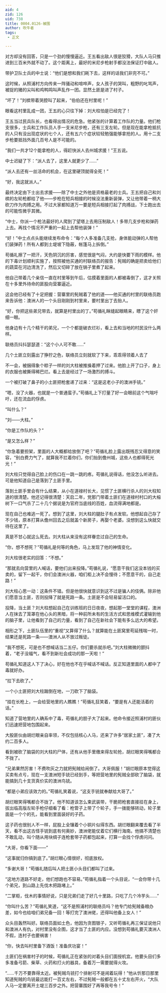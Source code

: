 ```yaml
---
aid: 4
zid: 126
uid: 738
title: 0004.0126-被围
author: 吹牛者
tags: 
 - 正文

---
```




  对方却没有回答，只是一个劲的慢慢逼近。王五看出敌人很是狡猾，大队人马只推进到三百米外就不动了。这个距离上，最好的米尼步枪射手都没法保证打中敌人。

  带护卫队士兵的中士说：“他们是想和我们耗下去，这样的话我们非完不可。”

  这时候，从照浦村方向传来一阵骚动和喧哗声，女人孩子的哭叫，粗野的叱骂声，被捉的猪的尖叫和鸡鸭鸣叫声乱作一团。显然土匪是进了村子。

  “坏了！”刘槟带着哭腔叫了起来，“伯伯还在村里呢！”

  眼看这村里乱成一团，王五的心只往下掉：刘大柱怕是已经完了！

  王五当过民兵队长，也看得出情况的危急。他紧张的计算着工作队的力量。他们枪支很多，士兵和工作队员人手一支米尼步枪，还有三支左轮。但是现在能拿枪抵抗的人只有没出现症状的七个人，还有五六个症状较轻勉强能够拿抢的人。用十二支步枪要抵挡外面几百号人是不可能的。

  “我们一共才12个能拿枪的人，得赶快派人去州城求援！”王五说。

  中士迟疑了下：“派人去了，这里人就更少了……”

  “派人去还有一丝活命的机会，在这里硬顶就得全死！”

  “好，我这就派人。”

  最终决定由下士出去求援——除了中士之外他是资格最老的士兵。王五把自己和刘槟的左轮枪都给了他——步枪在短兵相接的时候没法重新装弹，又让他带着一柄大砍刀作为肉搏之用。不过大家都知道万一要是短兵相接打起了肉搏战，下士跑出去的可能性微乎其微。

  “中士，你派一个枪法最好的人爬到了望塔上去用压制敌人！多带几支步枪和弹药上去。再找个情况不严重的一起上去帮他装弹！”

  “好！”中士点点头能继续发布命令：“每个人多准备几支抢，身体能动弹的人帮他们装弹药！所有人都到土堤坡下隐蔽，帐篷马上拆倒。”

  苟循礼擦了一把汗，天色阴沉的厉害，感觉很是气闷，大约是快要下雨的模样。他的下毒计划顺利实施了，按照被他买通的村联络员的报告：髡贼的确是把卖给他们的蔬菜在河边清洗了，然后又切碎了放在锅子里煮了起来。

  他自己带着几个亲信一直在村里等到午后，估摸着里面的人都被毒倒了，这才关照在十多里外待命的匪股向营寨逼近。

  这会他已经有了十足把握：营寨里的髡贼着了他的道——他买通的村里的联络员跑来告诉他：澳洲人的一个头目刚刚到村里来，要村里出丁去抬人。

  “好，你把这些弟兄带去，就算是村里出的丁。”苟循礼眯缝起眼睛来，瞟了这个奸细一眼。

  他身边有十几个精干的弟兄，一个个都是破衣烂衫，看上去和当地的村民没什么两样。

  联络员抖抖瑟瑟道：“这个小人可不敢……”

  几个土匪立刻露出了狰狞之色，联络员立刻就软了下来，乖乖得领着人去了

  不一会，被捆得象个粽子一样的刘大柱被推搡着押了过来。他脸上开了口子，身上的衣服也被撕得稀巴烂。看上去是经过了一场激烈的搏斗。

  一个被打破了鼻子的小土匪把枪套递了过来：“这是这老小子的澳洲手铳。”

  “嗯，没了火器，也就是一个普通蛮子。”苟循礼上下打量了好一会眼前这个气喘吁吁，还在流血的俘虏。

  “叫什么？”

  “刘——大柱。”

  “你是工作队的头？”

  “是又怎么样？”

  “你急着要担架，里面的人大概都给放倒了吧？”苟循礼脸上露出既残忍又得意的笑容，“别白费力气了，就算我不拦着你们，你们抬到儋州城，这些人也都得死光光！”

  刘大柱只觉得自己脸上的伤口在一跳一跳的疼。苟循礼说得话，他没怎么听进去。可是他知道自己是落到了土匪手里。

  落到土匪手里会有什么结果，从小在道禄村长大，见惯了土匪横行杀人的刘大柱知道的很清楚。他还记得很清楚：天启二年，党那门带着土匪们在道禄村村口的大榕树下一口气杀了二十几个据说是为官府当底线的百姓，血流得满地都是。

  现在自己也难逃一死了。想到了这里，刘大柱的腿肚子有点发软。他想起自己存了不少钱，原本打算从儋州回去之后就盖个新房子，再娶个老婆。没想到这么快就交待在这里了。

  真是不甘心就这么死去。刘大柱从来没有这样眷恋过自己的生命。

  “你，想不想死？”苟循礼是何等的角色，马上发现了他的神情变化。

  刘大柱很老实的回答：“不想。”

  “那就去向营里的人喊话，要他们出来投降。”苟循礼说，“愿意干我们这没本钱的买卖的，留下一起干，你们会澳洲火器，咱们柜上决不会慢待；不愿意干的，自己走路！”

  刘大柱心思一动：这条件不错。但是他很快就意识到这不过是骗人的伎俩。除非他们愿意当土匪，否则投降了就是死路一条。土匪是不会轻易留活口的。

  投降，当土匪？刘大柱想起自己在训练班的日日夜夜，想起那一堂堂的课程，澳洲人在抹去了笼罩在他心头的黑暗，将一种前所未有的生活方式和思维模式灌输到他的脑子里，让他看到了自己的力量，看到了自己在新社会下能有多么远大的希望。

  相形之下，土匪队伍里的“重视”又算得了什么？就算能在土匪窝里苟延残喘一时，结果还是死路一条——澳洲人从不放过叛徒。

  “我不想死，可是也不想喊话当二五仔。你们要杀就杀吧。”刘大柱微微的颤抖着，“老子没福气，看不到新社会成功的那一天啦！”

  苟循礼知道这人下了决心，好在他也不在乎喊话不喊话。反正知道里面的人都中了毒就好办。

  “拉下去砍了。”

  一个小土匪把刘大柱踹倒在地，一刀砍下了脑袋。

  “挂在长枪上，一会给营地里的人瞧瞧！”苟循礼狂笑着，“要是有人还能活着的话。”

  知道了营地里的人确系中了毒，苟循礼的胆子大了起来。他命令接近照浦村的匪伙们迅速把营地包围起来。

  大股匪伙由胡烂眼亲自率领，不仅包括核心人马，还来了许多“居家土匪”，凑了大约二百多人。

  看到被砍了脑袋的刘大柱的尸体，还有从他手里缴来得左轮抢，胡烂眼笑得嘴都合不拢了。

  “兄弟果然厉害！不费吹灰之力就把髡贼给闹倒了。大哥佩服！”胡烂眼原本觉得这买卖有点亏，现在一支澳洲短手铳已经到手，等把营地里的髡贼全部砍了脑袋，就能搞到几十支货真价实的澳洲鸟铳。

  “都是小弟应该效力的。”苟循礼笑着说，“这支手铳就奉献给大哥了。”

  胡烂眼笑得嘴都合不拢了。他不知道该怎么束武装带，干脆把枪套直接挂在身上，拔出临高版左轮手枪仔细看了看：枪管子上带了个轮子，手一拨能够转动，轮子里面是一个个的孔，能看到里面装好的子药。

  这子药也很别人不一样，屁股上全镶着个小铜片似得东西。胡烂眼翻来覆去看了半天，看不出这古怪手铳到底有何奥妙，澳洲佬能仗着它们横行海南。他搞不清楚也不敢乱动，叫个随从用块绸子连枪套带子药都包起来，打算一会找个俘虏问问。

  “大哥，你看下面——”

  “这事就归你搞到底了。”胡烂眼心情很好，彻底放权。

  “多谢大哥！”苟循礼随后叫人把土匪小头目们都叫了过来。

  “这地方道路不好走，他们想跑也不容易。”苟循礼指着一个头目说，“一会你带十几个弟兄，到山路上先伐木把路堵上。”

  “二掌柜，伐木的事情好说，只是兄弟们走了好几十里路，只吃了几个冷芋头……”

  “你叫什么苦？”苟循礼笑道，“这不是照浦村的联络员吗？他专门给髡贼备粮办差，如今也给咱们弟兄备一回！等打完了澳洲佬，还得叫他备上女人！”

  众头目轰然叫好。联络员面如土色，他因为贪图银子，又听苟循礼再三保证说他只和澳洲人有仇，对村里没有企图，这才当了土匪的内应。没想到苟循礼要灭澳洲人不假，连村子也要祸害！

  “你，快去叫村里备下酒饭！准备庆功宴！”

  土匪们在祸害村子的时候，苟循礼正在紧张的对着头目们面授机宜。他要头目们多多准备弓箭、柴草、火药和打火的器具，备着万一需要就得火攻。

  “……千万不要靠得太近。被髡贼鸟铳打个排射可不是闹着玩得！”他从忻那日那里知道髡贼的鸟铳最远能打一百丈左右，不过髡贼一般都在五十丈左右开火，“大队人马一定要离开土堤三百步之外。把营寨围好了再等我号令！”


